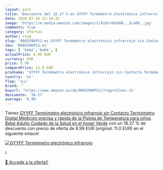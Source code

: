 ```yaml
---
layout: post
title: 'Descuento del 18.27 % en GYYFF Termómetro electrónico infrarrojo '
date: 2020-07-26 12:19:32
image: 'https://m.media-amazon.com/images/I/41Xnr6UoO8L._SL400_.jpg'
comments: true
category: ofertas
author: ring
slug: 'B085X9KP5J-es GYYFF Termómetro electrónico infrarrojo sin Contacto...'
sku: 'B085X9KP5J-es'
tags: [ 'bebé','bebé', ]
actualPrice: 8.99 EUR
currency: EUR
price: 8.99
comparePrice: 11.0 EUR
prodname: 'GYYFF Termómetro electrónico infrarrojo sin Contacto Termómetro Digital Medición precisa y rápida de la Pistola de Temperatura para niños Bebé Adulto Cuidado de la Salud en el hogar  Verde'
country: 'es'
flag: '🇪🇸'
brand: ''
buyurl: 'https://www.amazon.es/dp/B085X9KP5J/?tag=tolees-21'
descuento: '18.27'
average: '8.99'
---
```


Tienes [GYYFF Termómetro electrónico infrarrojo sin Contacto Termómetro Digital Medición precisa y rápida de la Pistola de Temperatura para niños Bebé Adulto Cuidado de la Salud en el hogar  Verde](https://www.amazon.es/dp/B085X9KP5J/?tag=tolees-21) con un 18.27 % de descuento con precio de oferta de 8.99 EUR (original: 11.0 EUR) en el siguiente enlace!

[![GYYFF Termómetro electrónico infrarrojo ](https://m.media-amazon.com/images/I/41Xnr6UoO8L._SL400_.jpg)](https://www.amazon.es/dp/B085X9KP5J/?tag=tolees-21)

ℹ️:


[🛒 Accede a la oferta!!](https://www.amazon.es/dp/B085X9KP5J/?tag=tolees-21)
